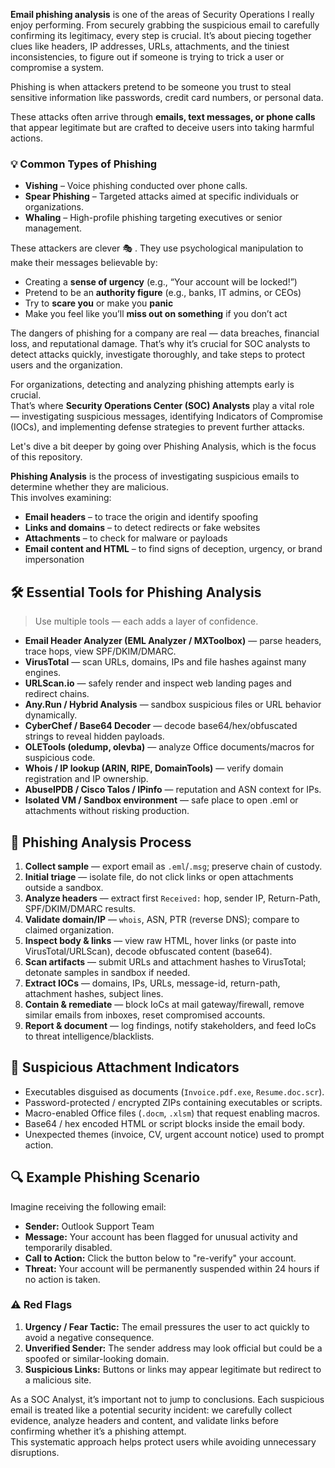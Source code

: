 **Email phishing analysis** is one of the areas of Security Operations I really enjoy performing. From securely grabbing the suspicious email to carefully confirming its legitimacy, every step is crucial. It’s about piecing together clues like headers, IP addresses, URLs, attachments, and the tiniest inconsistencies, to figure out if someone is trying to trick a user or compromise a system.  

Phishing is when attackers pretend to be someone you trust to steal sensitive information like passwords, credit card numbers, or personal data.  

These attacks often arrive through **emails, text messages, or phone calls** that appear legitimate but are crafted to deceive users into taking harmful actions.

### 💡 Common Types of Phishing
- **Vishing** – Voice phishing conducted over phone calls.  
- **Spear Phishing** – Targeted attacks aimed at specific individuals or organizations.  
- **Whaling** – High-profile phishing targeting executives or senior management.  

These attackers are clever 🎭 . They use psychological manipulation to make their messages believable by:

- Creating a **sense of urgency** (e.g., “Your account will be locked!”)  
- Pretend to be an **authority figure** (e.g., banks, IT admins, or CEOs)  
- Try to **scare you** or make you **panic**  
- Make you feel like you’ll **miss out on something** if you don’t act

The dangers of phishing for a company are real — data breaches, financial loss, and reputational damage. That’s why it’s crucial for SOC analysts to detect attacks quickly, investigate thoroughly, and take steps to protect users and the organization.

For organizations, detecting and analyzing phishing attempts early is crucial.  
That’s where **Security Operations Center (SOC) Analysts** play a vital role — investigating suspicious messages, identifying Indicators of Compromise (IOCs), and implementing defense strategies to prevent further attacks.

Let's dive a bit deeper by going over Phishing Analysis, which is the focus of this repository.

**Phishing Analysis** is the process of investigating suspicious emails to determine whether they are malicious.  
This involves examining:
- **Email headers** – to trace the origin and identify spoofing  
- **Links and domains** – to detect redirects or fake websites  
- **Attachments** – to check for malware or payloads  
- **Email content and HTML** – to find signs of deception, urgency, or brand impersonation

## 🛠️ Essential Tools for Phishing Analysis

> Use multiple tools — each adds a layer of confidence.

- **Email Header Analyzer (EML Analyzer / MXToolbox)** — parse headers, trace hops, view SPF/DKIM/DMARC.  
- **VirusTotal** — scan URLs, domains, IPs and file hashes against many engines.  
- **URLScan.io** — safely render and inspect web landing pages and redirect chains.  
- **Any.Run / Hybrid Analysis** — sandbox suspicious files or URL behavior dynamically.  
- **CyberChef / Base64 Decoder** — decode base64/hex/obfuscated strings to reveal hidden payloads.  
- **OLETools (oledump, olevba)** — analyze Office documents/macros for suspicious code.  
- **Whois / IP lookup (ARIN, RIPE, DomainTools)** — verify domain registration and IP ownership.  
- **AbuseIPDB / Cisco Talos / IPinfo** — reputation and ASN context for IPs.  
- **Isolated VM / Sandbox environment** — safe place to open .eml or attachments without risking production.

## 🧪 Phishing Analysis Process

1. **Collect sample** — export email as `.eml`/`.msg`; preserve chain of custody.  
2. **Initial triage** — isolate file, do not click links or open attachments outside a sandbox.  
3. **Analyze headers** — extract first `Received:` hop, sender IP, Return-Path, SPF/DKIM/DMARC results.  
4. **Validate domain/IP** — `whois`, ASN, PTR (reverse DNS); compare to claimed organization.  
5. **Inspect body & links** — view raw HTML, hover links (or paste into VirusTotal/URLScan), decode obfuscated content (base64).  
6. **Scan artifacts** — submit URLs and attachment hashes to VirusTotal; detonate samples in sandbox if needed.  
7. **Extract IOCs** — domains, IPs, URLs, message-id, return-path, attachment hashes, subject lines.  
8. **Contain & remediate** — block IoCs at mail gateway/firewall, remove similar emails from inboxes, reset compromised accounts.  
9. **Report & document** — log findings, notify stakeholders, and feed IoCs to threat intelligence/blacklists.

## 📎 Suspicious Attachment Indicators

- Executables disguised as documents (`Invoice.pdf.exe`, `Resume.doc.scr`).  
- Password-protected / encrypted ZIPs containing executables or scripts.  
- Macro-enabled Office files (`.docm`, `.xlsm`) that request enabling macros.  
- Base64 / hex encoded HTML or script blocks inside the email body.  
- Unexpected themes (invoice, CV, urgent account notice) used to prompt action.

## 🔍 Example Phishing Scenario

Imagine receiving the following email:

- **Sender:** Outlook Support Team  
- **Message:** Your account has been flagged for unusual activity and temporarily disabled.  
- **Call to Action:** Click the button below to "re-verify" your account.  
- **Threat:** Your account will be permanently suspended within 24 hours if no action is taken.  

### ⚠️ Red Flags
1. **Urgency / Fear Tactic:** The email pressures the user to act quickly to avoid a negative consequence.  
2. **Unverified Sender:** The sender address may look official but could be a spoofed or similar-looking domain.  
3. **Suspicious Links:** Buttons or links may appear legitimate but redirect to a malicious site.  

As a SOC Analyst, it’s important not to jump to conclusions. Each suspicious email is treated like a potential security incident: we carefully collect evidence, analyze headers and content, and validate links before confirming whether it’s a phishing attempt.  
This systematic approach helps protect users while avoiding unnecessary disruptions.
